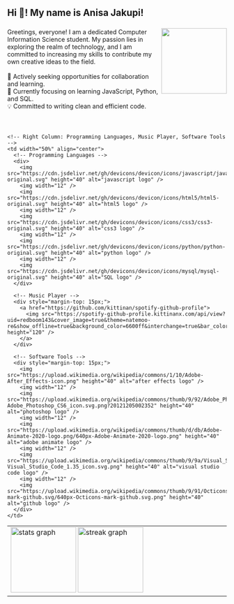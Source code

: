 <h2 align="left">Hi 👋! My name is Anisa Jakupi!</h2>

###

<img align="right" height="150" src="https://i.pinimg.com/564x/a6/dd/50/a6dd501a5fee04cd8e23e91e71f641f2.jpg"  />

###

<p align="left">Greetings, everyone! I am a dedicated Computer Information Science student. My passion lies in exploring the realm of technology, and I am committed to increasing my skills to contribute my own creative ideas to the field.<br><br>🚀 Actively seeking opportunities for collaboration and learning.<br>🌱 Currently focusing on learning JavaScript, Python, and SQL.<br>💡 Committed to writing clean and efficient code.<br>

###

<br clear="both">

<!-- Table Layout: Stats on the left, Languages, Music Player, and Software Tools on the right -->
<table align="center">
  <tr>
    <!-- Left Column: Stats -->
    <td width="50%">
      <img src="https://github-readme-stats.vercel.app/api?username=AnisaAJ&hide_title=false&hide_rank=false&show_icons=true&include_all_commits=true&count_private=true&disable_animations=false&theme=shades-of-purple&locale=en&hide_border=false" height="150" alt="stats graph" />
      <img src="https://streak-stats.demolab.com?user=AnisaAJ&locale=en&mode=daily&theme=shades-of-purple&hide_border=false&border_radius=5" height="150" alt="streak graph" />
    </td>

    <!-- Right Column: Programming Languages, Music Player, Software Tools -->
    <td width="50%" align="center">
      <!-- Programming Languages -->
      <div>
        <img src="https://cdn.jsdelivr.net/gh/devicons/devicon/icons/javascript/javascript-original.svg" height="40" alt="javascript logo" />
        <img width="12" />
        <img src="https://cdn.jsdelivr.net/gh/devicons/devicon/icons/html5/html5-original.svg" height="40" alt="html5 logo" />
        <img width="12" />
        <img src="https://cdn.jsdelivr.net/gh/devicons/devicon/icons/css3/css3-original.svg" height="40" alt="css3 logo" />
        <img width="12" />
        <img src="https://cdn.jsdelivr.net/gh/devicons/devicon/icons/python/python-original.svg" height="40" alt="python logo" />
        <img width="12" />
        <img src="https://cdn.jsdelivr.net/gh/devicons/devicon/icons/mysql/mysql-original.svg" height="40" alt="SQL logo" />
      </div>

      <!-- Music Player -->
      <div style="margin-top: 15px;">
        <a href="https://github.com/kittinan/spotify-github-profile">
          <img src="https://spotify-github-profile.kittinanx.com/api/view?uid=redboom143&cover_image=true&theme=natemoo-re&show_offline=true&background_color=6600ff&interchange=true&bar_color=c800ff&bar_color_cover=false" height="120" />
        </a>
      </div>

      <!-- Software Tools -->
      <div style="margin-top: 15px;">
        <img src="https://upload.wikimedia.org/wikipedia/commons/1/10/Adobe-After_Effects-icon.png" height="40" alt="after effects logo" />
        <img width="12" />
        <img src="https://upload.wikimedia.org/wikipedia/commons/thumb/9/92/Adobe_Photoshop_CS6_icon.svg/1024px-Adobe_Photoshop_CS6_icon.svg.png?20121205002352" height="40" alt="photoshop logo" />
        <img width="12" />
        <img src="https://upload.wikimedia.org/wikipedia/commons/thumb/d/db/Adobe-Animate-2020-logo.png/640px-Adobe-Animate-2020-logo.png" height="40" alt="adobe animate logo" />
        <img width="12" />
        <img src="https://upload.wikimedia.org/wikipedia/commons/thumb/9/9a/Visual_Studio_Code_1.35_icon.svg/640px-Visual_Studio_Code_1.35_icon.svg.png" height="40" alt="visual studio code logo" />
        <img width="12" />
        <img src="https://upload.wikimedia.org/wikipedia/commons/thumb/9/91/Octicons-mark-github.svg/640px-Octicons-mark-github.svg.png" height="40" alt="github logo" />
      </div>
    </td>
  </tr>
</table>

